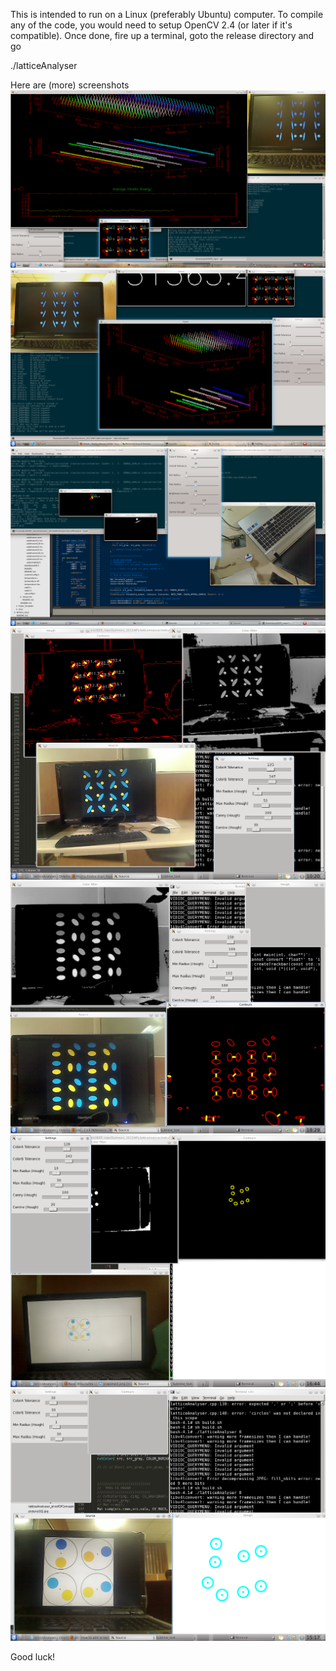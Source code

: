 This is intended to run on a Linux (preferably Ubuntu) computer. To compile any of the code, you would need to setup OpenCV 2.4 (or later if it's compatible). Once done, fire up a terminal, goto the release directory and go

./latticeAnalyser

Here are (more) screenshots
![Under Progress](screenshots/snapshot12.png "Avg Kinetic Energy Graph")
![Under Progress](screenshots/snapshot10.png "Atan2 and Graphs added")
![Under Progress](screenshots/snapshot6.png "temperature interface added")
![Under Progress](screenshots/snapshot5.png "Almost final version for the vision part")
![Under Progress](screenshots/snapshot3.png "Dipole Algorithm partially running")
![Under Progress](screenshots/snapshot2.png "Proof of Concept: Screenshot")
![Under Progress](screenshots/snapshot1.png "Proof of Concept: Screenshot")

Good luck!